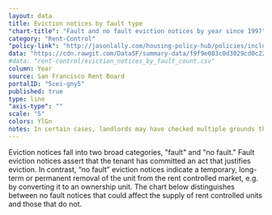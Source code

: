 ```yaml
---
layout: data
title: Eviction notices by fault type
"chart-title": "Fault and no fault eviction notices by year since 1997"
category: "Rent-Control"
"policy-link": "http://jasonlally.com/housing-policy-hub/policies/inclusionary-housing/"
data: "https://cdn.rawgit.com/DataSF/summary-data/f9f9e083c0d3029cd0c22017b840482f2e2ef796/eviction_notices_by_fault_count.csv"
#data: "rent-control/eviction_notices_by_fault_count.csv"
column: Year
source: San Francisco Rent Board
portalID: "5cei-gny5"
published: true
type: line
"axis-type": ""
scale: "5"
colors: YlGn
notes: In certain cases, landlords may have checked multiple grounds that indicated both fault and no fault. In these limited cases, the no fault category is assumed.
---
```


Eviction notices fall into two broad categories, "fault" and "no fault." Fault eviction notices assert that the tenant has committed an act that justifies eviction. In contrast, “no fault” eviction notices indicate a temporary, long-term or permanent removal of the unit from the rent controlled market, e.g. by converting it to an ownership unit. The chart below distinguishes between no fault notices that could affect the supply of rent controlled units and those that do not.